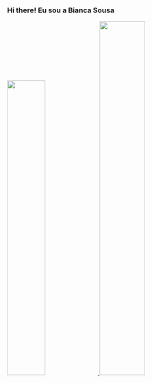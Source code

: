 ### Hi there! Eu sou a Bianca Sousa

<div>
  <a href="https://www.linkedin.com/in/bianca-sousa-abb4861b8/">
  <img width="42%" src="https://github-readme-stats.vercel.app/api?username=biancasbs&show_icons=true&theme=dracula">
  <img width="46%" src="https://github-readme-stats.vercel.app/api/top-langs/?username=biancasbs&&hide_progress=true&theme=dracula">
</div>

